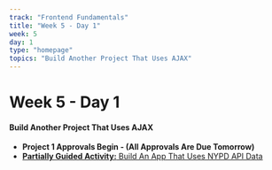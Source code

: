 ```yaml
---
track: "Frontend Fundamentals"
title: "Week 5 - Day 1"
week: 5
day: 1
type: "homepage"
topics: "Build Another Project That Uses AJAX"
---
```



# Week 5 - Day 1

#### Build Another Project That Uses AJAX
- **Project 1 Approvals Begin - (All Approvals Are Due Tomorrow)**
- [**Partially Guided Activity:** Build An App That Uses NYPD API Data](/frontend-fundamentals/week-5/day-1/labs/build-an-app-that-uses-nyc-api-data/)


